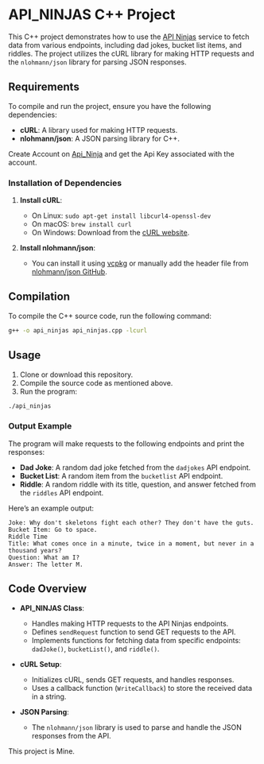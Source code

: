 # API_NINJAS C++ Project

This C++ project demonstrates how to use the [API Ninjas](https://api-ninjas.com/api) service to fetch data from various endpoints, including dad jokes, bucket list items, and riddles. The project utilizes the cURL library for making HTTP requests and the `nlohmann/json` library for parsing JSON responses.

## Requirements

To compile and run the project, ensure you have the following dependencies:

- **cURL**: A library used for making HTTP requests.
- **nlohmann/json**: A JSON parsing library for C++.

Create Account on [Api_Ninja](https://api-ninjas.com/api) and get the Api Key associated with the account.

### Installation of Dependencies

1. **Install cURL**:
   - On Linux: `sudo apt-get install libcurl4-openssl-dev`
   - On macOS: `brew install curl`
   - On Windows: Download from the [cURL website](https://curl.se/download.html).

2. **Install nlohmann/json**:
   - You can install it using [vcpkg](https://github.com/microsoft/vcpkg) or manually add the header file from [nlohmann/json GitHub](https://github.com/nlohmann/json).

## Compilation

To compile the C++ source code, run the following command:

```bash
g++ -o api_ninjas api_ninjas.cpp -lcurl
```

## Usage

1. Clone or download this repository.
2. Compile the source code as mentioned above.
3. Run the program:

```bash
./api_ninjas
```

### Output Example

The program will make requests to the following endpoints and print the responses:

- **Dad Joke**: A random dad joke fetched from the `dadjokes` API endpoint.
- **Bucket List**: A random item from the `bucketlist` API endpoint.
- **Riddle**: A random riddle with its title, question, and answer fetched from the `riddles` API endpoint.

Here’s an example output:

```
Joke: Why don't skeletons fight each other? They don't have the guts.
Bucket Item: Go to space.
Riddle Time
Title: What comes once in a minute, twice in a moment, but never in a thousand years?
Question: What am I?
Answer: The letter M.
```

## Code Overview

- **API_NINJAS Class**:
  - Handles making HTTP requests to the API Ninjas endpoints.
  - Defines `sendRequest` function to send GET requests to the API.
  - Implements functions for fetching data from specific endpoints: `dadJoke()`, `bucketList()`, and `riddle()`.

- **cURL Setup**:
  - Initializes cURL, sends GET requests, and handles responses.
  - Uses a callback function (`WriteCallback`) to store the received data in a string.

- **JSON Parsing**:
  - The `nlohmann/json` library is used to parse and handle the JSON responses from the API.

This project is Mine.
